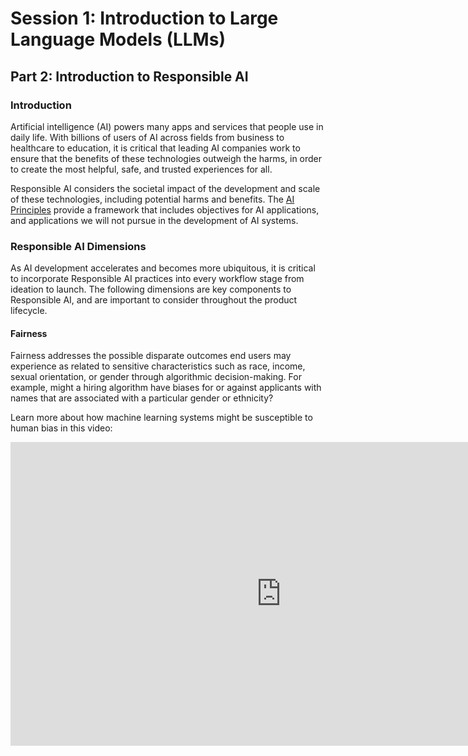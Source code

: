 # Session 1: Introduction to Large Language Models (LLMs)
## Part 2: Introduction to Responsible AI

### Introduction
Artificial intelligence (AI) powers many apps and services that people use in daily life. With billions of users of AI across fields from business to healthcare to education, it is critical that leading AI companies work to ensure that the benefits of these technologies outweigh the harms, in order to create the most helpful, safe, and trusted experiences for all.

Responsible AI considers the societal impact of the development and scale of these technologies, including potential harms and benefits. The [AI Principles](https://ai.google/responsibility/principles/) provide a framework that includes objectives for AI applications, and applications we will not pursue in the development of AI systems.

### Responsible AI Dimensions
As AI development accelerates and becomes more ubiquitous, it is critical to incorporate Responsible AI practices into every workflow stage from ideation to launch. The following dimensions are key components to Responsible AI, and are important to consider throughout the product lifecycle.

#### Fairness
Fairness addresses the possible disparate outcomes end users may experience as related to sensitive characteristics such as race, income, sexual orientation, or gender through algorithmic decision-making. For example, might a hiring algorithm have biases for or against applicants with names that are associated with a particular gender or ethnicity?

Learn more about how machine learning systems might be susceptible to human bias in this video:

<iframe width="865" height="486" src="https://www.youtube.com/embed/59bMh59JQDo" title="3 types of bias in AI | Machine learning" frameborder="0" allow="accelerometer; autoplay; clipboard-write; encrypted-media; gyroscope; picture-in-picture; web-share" referrerpolicy="strict-origin-when-cross-origin" allowfullscreen></iframe>